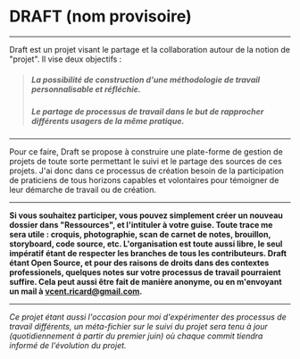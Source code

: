 # DRAFT (nom provisoire)
***
Draft est un projet visant le partage et la collaboration autour de la notion de "projet".
Il vise deux objectifs :

> ##### La possibilité de construction d'une méthodologie de travail personnalisable et réfléchie.
> ##### Le partage de processus de travail dans le but de rapprocher différents usagers de la même pratique.

***

Pour ce faire, Draft se propose à construire une plate-forme de gestion de projets de toute sorte permettant le suivi et le partage des sources de ces projets.
J'ai donc dans ce processus de création besoin de la participation de praticiens de tous horizons capables et volontaires pour témoigner de leur démarche de travail ou de création.

***

__Si vous souhaitez participer, vous pouvez simplement créer un nouveau dossier dans "Ressources", et l'intituler à votre guise. Toute trace me sera utile : croquis, photographie, scan de carnet de notes, brouillon, storyboard, code source, etc. L'organisation est toute aussi libre, le seul impératif étant de respecter les branches de tous les contributeurs.
Draft étant Open Source, et pour des raisons de droits dans des contextes professionels, quelques notes sur votre processus de travail pourraient suffire. Cela peut aussi être fait de manière anonyme, ou en m'envoyant un mail à vcent.ricard@gmail.com.__
***
_Ce projet étant aussi l'occasion pour moi d'expérimenter des processus de travail différents, un méta-fichier sur le suivi du projet sera tenu à jour (quotidiennement à partir du premier juin) où chaque commit tiendra informé de l'évolution du projet._
